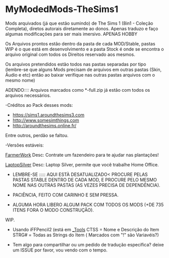 ﻿# MyModedMods-TheSims1
 Mods arquivados (já que estão sumindo) de The Sims 1 (8in1 - Coleção Completa), diretos autorais diretamente ao donos. Apenas traduzo e faço algumas modificações para ser mais imersivo. APENAS HOBBY


Os Arquivos prontos estão dentro da pasta de cada MOD/Stable, pastas WIP é o que está em desenvolvimento e a pasta Stock é onde se encontra o arquivo original com todos os Direitos reservado aos mesmos.

Os arquivos pretendidos estão todos nas pastas separadas por tipo (lembre-se que alguns Mods precisam de arquivos em outras pastas (Skin, Áudio e etc) então ao baixar verifique nas outras pastas arquivos com o mesmo nome)

ADENDO:::: Arquivos marcados como *-full.zip já estão com todos os arquivos necessários.



-Créditos ao Pack desses mods:
* https://sims1.aroundthesims3.com
* http://www.somesimthings.com
* http://aroundthesims.online.fr/

Entre outros, perdão se faltou.

-Versões estáveis:

[FarmerWork](/Workgroup/Mods/Download/Farmworker/Stable)
Desc: Contrate um fazendeiro para te ajudar nas plantações!

[LaptopSilver](/Workgroup/Mods/Download/hcomputers_laptopsilver/Stable)
Desc: Laptop Silver, permite que você trabalhe Home Office.

* LEMBRE-SE ::::: AQUI ESTÀ DESATUALIZADO< PROCURE PELAS PASTAS STABLE DENTRO DE CADA MOD, E PROCURE PELO MESMO NOME NAS OUTRAS PASTAS (AS VEZES PRECISA DE DEPENDÊNCIA).


* PACIÊNCIA, FEITO COM CARINHO E SEM PRESSA.

* ALGUMA HORA LIBERO ALGUM PACK COM TODOS OS MODS (+DE 735 ITENS FORA O MODO CONSTRUÇÃO).

WIP.

* Usando iFFPencil2 (está em [_Tools](/Workgroup/_Tools/IFFPencil2)
CTSS = Nome e Descrição do Item
STRG# = Todas as Strings do Item ( Marcados com "!" são Variavéis?)




* Tem algo para compartilhar ou um pedido de tradução específica? deixe um ISSUE por favor, vou vendo com o tempo.